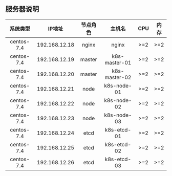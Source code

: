 
## 服务器说明
|系统类型  |IP地址       |节点角色|主机名       |CPU   |内存  |
|:-------: |:-----:      |:----:  |:----:       |:----:|:----:|
|centos-7.4|192.168.12.18|nginx   |nginx        |>=2   |>=2   |
|centos-7.4|192.168.12.19|master  |k8s-master-01|>=2   |>=2   |
|centos-7.4|192.168.12.20|master  |k8s-master-02|>=2   |>=2   |
|centos-7.4|192.168.12.21|node    |k8s-node-01  |>=2   |>=2   |
|centos-7.4|192.168.12.22|node    |k8s-node-02  |>=2   |>=2   |
|centos-7.4|192.168.12.23|node    |k8s-node-03  |>=2   |>=2   |
|centos-7.4|192.168.12.24|etcd    |k8s-etcd-01  |>=2   |>=2   |
|centos-7.4|192.168.12.25|etcd    |k8s-etcd-02  |>=2   |>=2   |
|centos-7.4|192.168.12.26|etcd    |k8s-etcd-03  |>=2   |>=2   |
